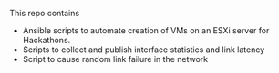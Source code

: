 This repo contains 
  * Ansible scripts to automate creation of VMs on an ESXi server for Hackathons.
  * Scripts to collect and publish interface statistics and link latency
  * Script to cause random link failure in the network

